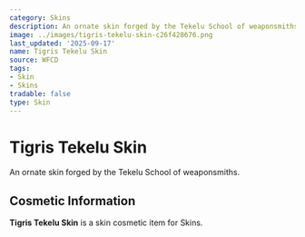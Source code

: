 ```yaml
---
category: Skins
description: An ornate skin forged by the Tekelu School of weaponsmiths.
image: ../images/tigris-tekelu-skin-c26f428676.png
last_updated: '2025-09-17'
name: Tigris Tekelu Skin
source: WFCD
tags:
- Skin
- Skins
tradable: false
type: Skin
---
```


# Tigris Tekelu Skin

An ornate skin forged by the Tekelu School of weaponsmiths.

## Cosmetic Information

**Tigris Tekelu Skin** is a skin cosmetic item for Skins.

